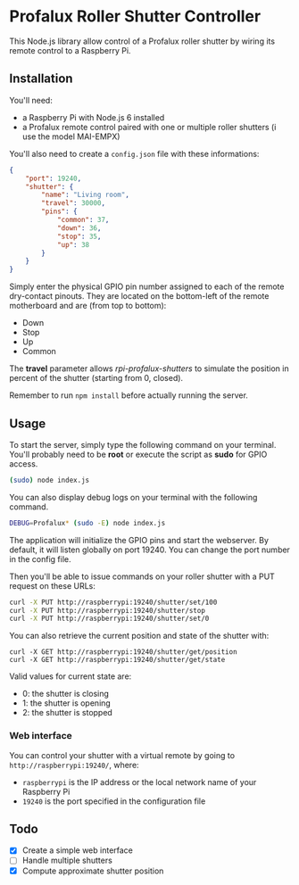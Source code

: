 # Profalux Roller Shutter Controller

This Node.js library allow control of a Profalux roller shutter by wiring its remote control to a Raspberry Pi.

## Installation

You'll need:
- a Raspberry Pi with Node.js 6 installed
- a Profalux remote control paired with one or multiple roller shutters (i use the model MAI-EMPX)

You'll also need to create a `config.json` file with these informations:

```json
{
    "port": 19240,
    "shutter": {
        "name": "Living room",
        "travel": 30000,
        "pins": {
            "common": 37,
            "down": 36,
            "stop": 35,
            "up": 38
        }
    }
}
```

Simply enter the physical GPIO pin number assigned to each of the remote dry-contact pinouts. They are located on the bottom-left of the remote motherboard and are (from top to bottom):
- Down
- Stop
- Up
- Common

The **travel** parameter allows *rpi-profalux-shutters* to simulate the position in percent of the shutter (starting from 0, closed).

Remember to run `npm install` before actually running the server.

## Usage

To start the server, simply type the following command on your terminal. You'll probably need to be **root** or execute the script as **sudo** for GPIO access.

```bash
(sudo) node index.js 
```

You can also display debug logs on your terminal with the following command.

```bash
DEBUG=Profalux* (sudo -E) node index.js
```

The application will initialize the GPIO pins and start the webserver. By default, it will listen globally on port 19240. You can change the port number in the config file.

Then you'll be able to issue commands on your roller shutter with a PUT request on these URLs:
```bash
curl -X PUT http://raspberrypi:19240/shutter/set/100
curl -X PUT http://raspberrypi:19240/shutter/stop
curl -X PUT http://raspberrypi:19240/shutter/set/0
```

You can also retrieve the current position and state of the shutter with:

```shell
curl -X GET http://raspberrypi:19240/shutter/get/position
curl -X GET http://raspberrypi:19240/shutter/get/state
```

Valid values for current state are:

- 0: the shutter is closing
- 1: the shutter is opening
- 2: the shutter is stopped

### Web interface

You can control your shutter with a virtual remote by going to `http://raspberrypi:19240/`, where:
- `raspberrypi` is the IP address or the local network name of your Raspberry Pi
- `19240` is the port specified in the configuration file

## Todo
- [x] Create a simple web interface
- [ ] Handle multiple shutters
- [x] Compute approximate shutter position
